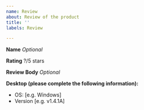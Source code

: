 ```yaml
---
name: Review
about: Review of the product
title: ''
labels: Review

---
```

**Name**
_Optional_

**Rating**
?/5 stars

**Review Body**
_Optional_

**Desktop (please complete the following information):**
 - OS: [e.g. Windows]
 - Version [e.g. v1.4.1A]
